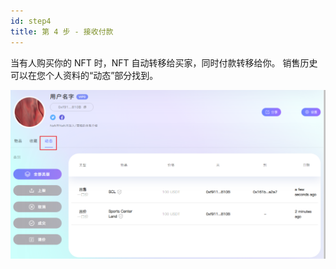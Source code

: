 ```yaml
---
id: step4
title: 第 4 步 - 接收付款
---
```


当有人购买你的 NFT 时，NFT 自动转移给买家，同时付款转移给你。
销售历史可以在您个人资料的“动态”部分找到。

![text](../../../../../static/img/image6.png)